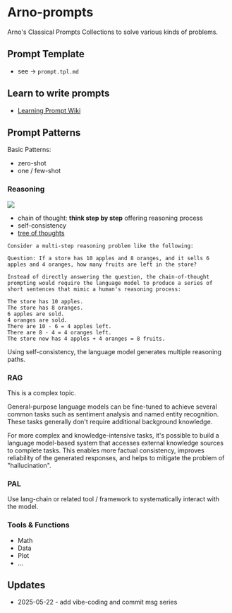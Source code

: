 # Arno-prompts

Arno's Classical Prompts Collections to solve various kinds of problems.

## Prompt Template

- see -> `prompt.tpl.md`

## Learn to write prompts

* [Learning Prompt Wiki](https://learningprompt.wiki/)

## Prompt Patterns

Basic Patterns:

* zero-shot
* one / few-shot

### Reasoning

![](https://www.promptingguide.ai/_next/image?url=%2F_next%2Fstatic%2Fmedia%2FTOT.3b13bc5e.png&w=3840&q=75)

* chain of thought: **think step by step** offering reasoning process
* self-consistency
* [tree of thoughts](https://www.promptingguide.ai/techniques/tot)


```
Consider a multi-step reasoning problem like the following:

Question: If a store has 10 apples and 8 oranges, and it sells 6 apples and 4 oranges, how many fruits are left in the store?

Instead of directly answering the question, the chain-of-thought prompting would require the language model to produce a series of short sentences that mimic a human's reasoning process:

The store has 10 apples.
The store has 8 oranges.
6 apples are sold.
4 oranges are sold.
There are 10 - 6 = 4 apples left.
There are 8 - 4 = 4 oranges left.
The store now has 4 apples + 4 oranges = 8 fruits.

```

Using self-consistency, the language model generates multiple reasoning paths.

### RAG

This is a complex topic.

General-purpose language models can be fine-tuned to achieve several common tasks such as sentiment analysis and named entity recognition. These tasks generally don't require additional background knowledge.

For more complex and knowledge-intensive tasks, it's possible to build a language model-based system that accesses external knowledge sources to complete tasks. This enables more factual consistency, improves reliability of the generated responses, and helps to mitigate the problem of "hallucination".

### PAL

Use lang-chain or related tool / framework to systematically interact with the model.

### Tools & Functions

* Math
* Data
* Plot
* ...

## Updates

* 2025-05-22 - add vibe-coding and commit msg series